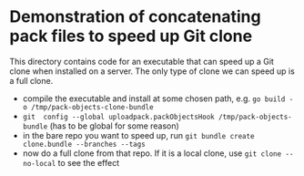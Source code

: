 # Demonstration of concatenating pack files to speed up Git clone

This directory contains code for an executable that can speed up a Git clone when installed on a server. The only type of clone we can speed up is a full clone.

- compile the executable and install at some chosen path, e.g. `go build -o /tmp/pack-objects-clone-bundle`
- `git  config --global uploadpack.packObjectsHook /tmp/pack-objects-bundle` (has to be global for some reason)
- in the bare repo you want to speed up, run `git bundle create clone.bundle --branches --tags`
- now do a full clone from that repo. If it is a local clone, use `git clone --no-local` to see the effect
